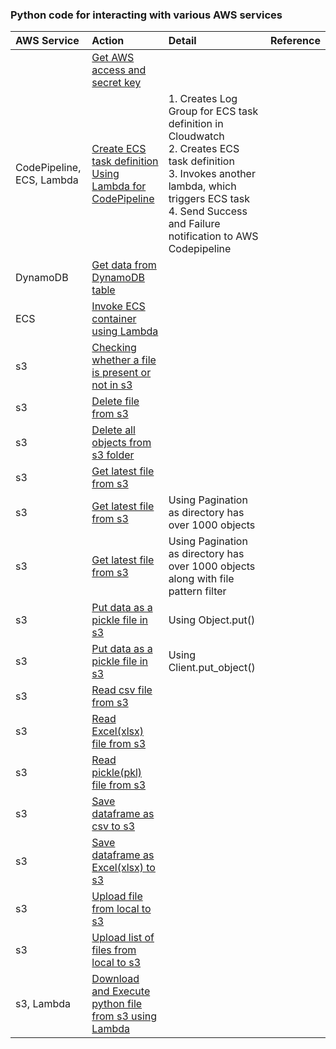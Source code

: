### Python code for interacting with various AWS services

|AWS Service     |Action     |Detail    |Reference     |
|:---------------|:----------|:---------|:-------------|
|                |[Get AWS access and secret key](https://github.com/ashish-kamboj/mlops/blob/main/cloud-platform/aws/get_aws_access_and_secret_key.py)|   |     |
|CodePipeline, ECS, Lambda|[Create ECS task definition Using Lambda for CodePipeline](https://github.com/ashish-kamboj/mlops/blob/main/cloud-platform/aws/create_ecs_task_definition_using_lambda_for_codepipeline.py)|1. Creates Log Group for ECS task definition in Cloudwatch <br> 2. Creates ECS task definition <br> 3. Invokes another lambda, which triggers ECS task <br> 4. Send Success and Failure notification to AWS Codepipeline   |   |
|DynamoDB        |[Get data from DynamoDB table](https://github.com/ashish-kamboj/mlops/blob/main/cloud-platform/aws/get_data_from_dynamodb_table.py)|   |    |
|ECS             |[Invoke ECS container using Lambda](https://github.com/ashish-kamboj/mlops/blob/main/cloud-platform/aws/invoke_ecs_container_using_lambda.py)| | |
|s3              |[Checking whether a file is present or not in s3](https://github.com/ashish-kamboj/mlops/blob/main/cloud-platform/aws/check_file_exists_in_s3.py)       |          |              |
|s3              |[Delete file from s3](https://github.com/ashish-kamboj/mlops/blob/main/cloud-platform/aws/delete_file_from_s3.py)|   |   |
|s3              |[Delete all objects from s3 folder](https://github.com/ashish-kamboj/mlops/blob/main/cloud-platform/aws/delete_all_objects_from_s3_folder.py)|   |   |
|s3              |[Get latest file from s3](https://github.com/ashish-kamboj/mlops/blob/main/cloud-platform/aws/get_latest_file_from_s3.py)|        |       |
|s3              |[Get latest file from s3](https://github.com/ashish-kamboj/mlops/blob/main/cloud-platform/aws/get_latest_file_from_s3_2.py)|Using Pagination as directory has over 1000 objects|   |
|s3              |[Get latest file from s3](https://github.com/ashish-kamboj/mlops/blob/main/cloud-platform/aws/get_latest_file_from_s3_3.py)|Using Pagination as directory has over 1000 objects along with file pattern filter|   |
|s3              |[Put data as a pickle file in s3](https://github.com/ashish-kamboj/mlops/blob/main/cloud-platform/aws/upload_data_as_pickle_to_s3_1.py)|Using Object.put()  |    |
|s3              |[Put data as a pickle file in s3](https://github.com/ashish-kamboj/mlops/blob/main/cloud-platform/aws/upload_data_as_pickle_to_s3_2.py)|Using Client.put_object()  |    |
|s3              |[Read csv file from s3](https://github.com/ashish-kamboj/mlops/blob/main/cloud-platform/aws/read_csv_file_from_s3.py)|     |       |
|s3              |[Read Excel(xlsx) file from s3](https://github.com/ashish-kamboj/mlops/blob/main/cloud-platform/aws/read_excel_file_from_s3.py)|      |        |
|s3              |[Read pickle(pkl) file from s3](https://github.com/ashish-kamboj/mlops/blob/main/cloud-platform/aws/read_pickle_file_from_s3.py)|      |          |
|s3              |[Save dataframe as csv to s3](https://github.com/ashish-kamboj/mlops/blob/main/cloud-platform/aws/save_dataframe_as_csv_to_s3.py)|      |          |
|s3              |[Save dataframe as Excel(xlsx) to s3](https://github.com/ashish-kamboj/mlops/blob/main/cloud-platform/aws/save_dataframe_as_excel_to_s3.py)|      |          |
|s3              |[Upload file from local to s3](https://github.com/ashish-kamboj/mlops/blob/main/cloud-platform/aws/upload_file_from_local_to_s3.py)|      |          |
|s3              |[Upload list of files from local to s3](https://github.com/ashish-kamboj/mlops/blob/main/cloud-platform/aws/upload_list_of_files_from_local_to_s3.py)|      |          |
|s3, Lambda      |[Download and Execute python file from s3 using Lambda](https://github.com/ashish-kamboj/mlops/blob/main/cloud-platform/aws/download_and_execute_python_file_from_s3_using_lambda.py)|         |          |

